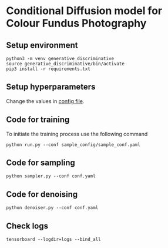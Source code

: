 # Conditional Diffusion model for Colour Fundus Photography

## Setup environment

```
python3 -m venv generative_discriminative
source generative_discriminative/bin/activate
pip3 install -r requirements.txt
```

## Setup hyperparameters

Change the values in [config file](conf.yaml). 


## Code for training

To initiate the training process use the following command
```
python run.py --conf sample_config/sample_conf.yaml
```
## Code for sampling

```
python sampler.py --conf conf.yaml
```
## Code for denoising
```
python denoiser.py --conf conf.yaml
```
## Check logs
```
tensorboard --logdir=logs --bind_all
```